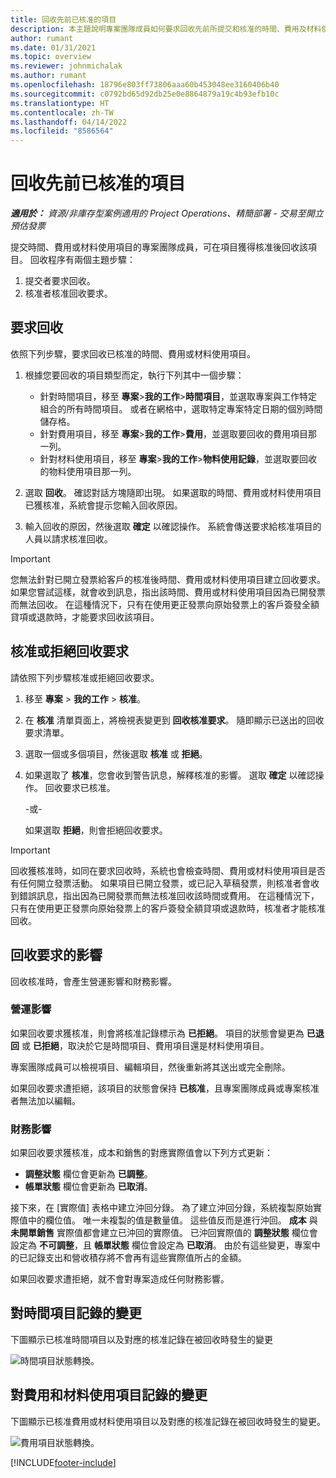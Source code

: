 ```yaml
---
title: 回收先前已核准的項目
description: 本主題說明專案團隊成員如何要求回收先前所提交和核准的時間、費用及材料使用記錄，以及專案經理如何核准或拒絕回收要求。
author: rumant
ms.date: 01/31/2021
ms.topic: overview
ms.reviewer: johnmichalak
ms.author: rumant
ms.openlocfilehash: 18796e803ff73806aaa60b453048ee3160406b40
ms.sourcegitcommit: c0792bd65d92db25e0e8864879a19c4b93efb10c
ms.translationtype: HT
ms.contentlocale: zh-TW
ms.lasthandoff: 04/14/2022
ms.locfileid: "8586564"
---
```

# <a name="recall-previously-approved-entries"></a>回收先前已核准的項目

_**適用於：** 資源/非庫存型案例適用的 Project Operations、精簡部署 - 交易至開立預估發票_

提交時間、費用或材料使用項目的專案團隊成員，可在項目獲得核准後回收該項目。 回收程序有兩個主題步驟：

1. 提交者要求回收。
2. 核准者核准回收要求。

## <a name="request-a-recall"></a>要求回收

依照下列步驟，要求回收已核准的時間、費用或材料使用項目。

1. 根據您要回收的項目類型而定，執行下列其中一個步驟：

    - 針對時間項目，移至 **專案**\>**我的工作**\>**時間項目**，並選取專案與工作特定組合的所有時間項目。 或者在網格中，選取特定專案特定日期的個別時間儲存格。
    - 針對費用項目，移至 **專案**\>**我的工作**\>**費用**，並選取要回收的費用項目那一列。
    - 針對材料使用項目，移至 **專案**\>**我的工作**\>**物料使用記錄**，並選取要回收的物料使用項目那一列。

2. 選取 **回收**。 確認對話方塊隨即出現。 如果選取的時間、費用或材料使用項目已獲核准，系統會提示您輸入回收原因。
3. 輸入回收的原因，然後選取 **確定** 以確認操作。 系統會傳送要求給核准項目的人員以請求核准回收。

> [!IMPORTANT]
> 您無法針對已開立發票給客戶的核准後時間、費用或材料使用項目建立回收要求。 如果您嘗試這樣，就會收到訊息，指出該時間、費用或材料使用項目因為已開發票而無法回收。 在這種情況下，只有在使用更正發票向原始發票上的客戶簽發全額貸項或退款時，才能要求回收該項目。

## <a name="approve-or-reject-a-recall-request"></a>核准或拒絕回收要求

請依照下列步驟核准或拒絕回收要求。

1. 移至 **專案** \> **我的工作** \> **核准**。
2. 在 **核准** 清單頁面上，將檢視表變更到 **回收核准要求**。 隨即顯示已送出的回收要求清單。
3. 選取一個或多個項目，然後選取 **核准** 或 **拒絕**。
4. 如果選取了 **核准**，您會收到警告訊息，解釋核准的影響。 選取 **確定** 以確認操作。 回收要求已核准。

    -或-

    如果選取 **拒絕**，則會拒絕回收要求。

> [!IMPORTANT]
> 回收獲核准時，如同在要求回收時，系統也會檢查時間、費用或材料使用項目是否有任何開立發票活動。 如果項目已開立發票，或已記入草稿發票，則核准者會收到錯誤訊息，指出因為已開發票而無法核准回收該時間或費用。 在這種情況下，只有在使用更正發票向原始發票上的客戶簽發全額貸項或退款時，核准者才能核准回收。

## <a name="impact-of-a-recall-request"></a>回收要求的影響

回收核准時，會產生營運影響和財務影響。

### <a name="operational-impact"></a>營運影響

如果回收要求獲核准，則會將核准記錄標示為 **已拒絕**。 項目的狀態會變更為 **已退回** 或 **已拒絕**，取決於它是時間項目、費用項目還是材料使用項目。

專案團隊成員可以檢視項目、編輯項目，然後重新將其送出或完全刪除。

如果回收要求遭拒絕，該項目的狀態會保持 **已核准**，且專案團隊成員或專案核准者無法加以編輯。

### <a name="financial-impact"></a>財務影響

如果回收要求獲核准，成本和銷售的對應實際值會以下列方式更新：

- **調整狀態** 欄位會更新為 **已調整**。
- **帳單狀態** 欄位會更新為 **已取消**。

接下來，在 [實際值] 表格中建立沖回分錄。 為了建立沖回分錄，系統複製原始實際值中的欄位值。 唯一未複製的值是數量值。 這些值反而是進行沖回。 **成本** 與 **未開單銷售** 實際值都會建立已沖回的實際值。 已沖回實際值的 **調整狀態** 欄位會設定為 **不可調整**，且 **帳單狀態** 欄位會設定為 **已取消**。 由於有這些變更，專案中的已記錄支出和營收積存將不會再有這些實際值所占的金額。

如果回收要求遭拒絕，就不會對專案造成任何財務影響。

## <a name="changes-to-time-entry-records"></a>對時間項目記錄的變更

下圖顯示已核准時間項目以及對應的核准記錄在被回收時發生的變更

![時間項目狀態轉換。](media/TimeEntryStateTransitions.png)

## <a name="changes-to-expense-and-material-usage-entry-records"></a>對費用和材料使用項目記錄的變更

下圖顯示已核准費用或材料使用項目以及對應的核准記錄在被回收時發生的變更。

![費用項目狀態轉換。](media/ExpenseEntryStateTransitions.png)

[!INCLUDE[footer-include](../includes/footer-banner.md)]
